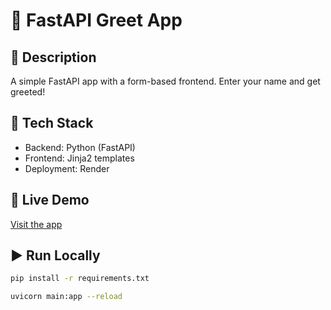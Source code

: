 # 🌟 FastAPI Greet App

## 📌 Description
A simple FastAPI app with a form-based frontend. Enter your name and get greeted!

## 🧪 Tech Stack
- Backend: Python (FastAPI)
- Frontend: Jinja2 templates
- Deployment: Render

## 🔗 Live Demo
[Visit the app](https://fastapi-greet-app-3.onrender.com/greet)

## ▶️ Run Locally
```bash
pip install -r requirements.txt

uvicorn main:app --reload
